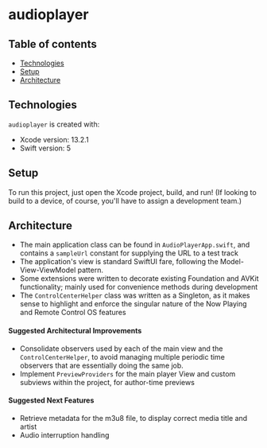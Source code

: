 # audioplayer

## Table of contents

- [Technologies](#technologies)
- [Setup](#setup)
- [Architecture](#architecture)

## Technologies

`audioplayer` is created with:

- Xcode version: 13.2.1
- Swift version: 5

## Setup

To run this project, just open the Xcode project, build, and run!
(If looking to build to a device, of course, you'll have to assign a development team.)

## Architecture

- The main application class can be found in `AudioPlayerApp.swift`, and contains a `sampleUrl` constant for supplying the URL to a test track
- The application's view is standard SwiftUI fare, following the Model-View-ViewModel pattern.
- Some extensions were written to decorate existing Foundation and AVKit functionality; mainly used for convenience methods during development
- The `ControlCenterHelper` class was written as a Singleton, as it makes sense to highlight and enforce the singular nature of the Now Playing and Remote Control OS features

#### Suggested Architectural Improvements

- Consolidate observers used by each of the main view and the `ControlCenterHelper`, to avoid managing multiple periodic time observers that are essentially doing the same job.
- Implement `PreviewProviders` for the main player View and custom subviews within the project, for author-time previews

#### Suggested Next Features

- Retrieve metadata for the m3u8 file, to display correct media title and artist
- Audio interruption handling
